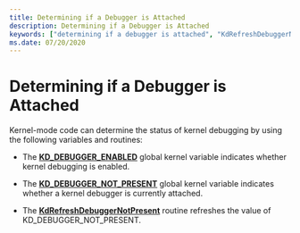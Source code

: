 ```yaml
---
title: Determining if a Debugger is Attached
description: Determining if a Debugger is Attached
keywords: ["determining if a debugger is attached", "KdRefreshDebuggerNotPresent function", "KD_DEBUGGER_ENABLED global variable", "KD_DEBUGGER_NOT_PRESENT global variable"]
ms.date: 07/20/2020
---
```


# Determining if a Debugger is Attached

Kernel-mode code can determine the status of kernel debugging by using the following variables and routines:

- The [**KD\_DEBUGGER\_ENABLED**](/previous-versions/ff548118(v=vs.85)) global kernel variable indicates whether kernel debugging is enabled.

- The [**KD\_DEBUGGER\_NOT\_PRESENT**](/previous-versions/ff548125(v=vs.85)) global kernel variable indicates whether a kernel debugger is currently attached.

- The [**KdRefreshDebuggerNotPresent**](/windows-hardware/drivers/ddi/wdm/nf-wdm-kdrefreshdebuggernotpresent) routine refreshes the value of KD\_DEBUGGER\_NOT\_PRESENT.
